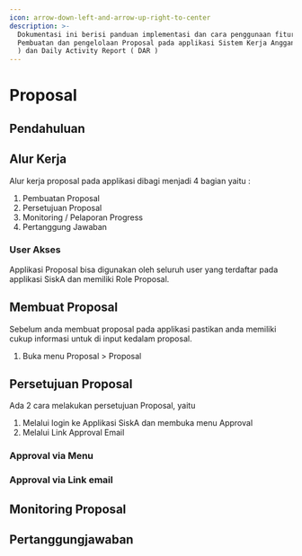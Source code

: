 ```yaml
---
icon: arrow-down-left-and-arrow-up-right-to-center
description: >-
  Dokumentasi ini berisi panduan implementasi dan cara penggunaan fitur
  Pembuatan dan pengelolaan Proposal pada applikasi Sistem Kerja Anggana ( SISKA
  ) dan Daily Activity Report ( DAR )
---
```


# Proposal

## Pendahuluan

## Alur Kerja



Alur kerja proposal pada applikasi dibagi menjadi 4 bagian yaitu :&#x20;

1. Pembuatan Proposal
2. Persetujuan Proposal
3. Monitoring / Pelaporan Progress
4. Pertanggung Jawaban



### User Akses

Applikasi Proposal bisa digunakan oleh seluruh user yang terdaftar pada applikasi SiskA dan memiliki Role Proposal.



## Membuat Proposal

Sebelum anda membuat proposal pada applikasi pastikan anda memiliki cukup informasi untuk di input kedalam proposal.

1. Buka menu Proposal > Proposal



## Persetujuan Proposal

Ada 2 cara melakukan persetujuan Proposal, yaitu&#x20;

1. Melalui login ke Applikasi SiskA dan membuka menu Approval
2. Melalui Link Approval Email

### Approval via Menu



### Approval via Link email





## Monitoring Proposal



## Pertanggungjawaban





